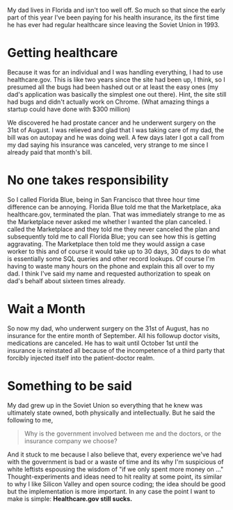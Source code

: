 My dad lives in Florida and isn't too well off. So much so that since
the early part of this year I've been paying for his health insurance,
its the first time he has ever had regular healthcare since leaving
the Soviet Union in 1993.

# Getting healthcare

Because it was for an individual and I was handling everything, I had
to use healthcare.gov. This is like two years since the site had been
up, I think, so I presumed all the bugs had been hashed out or at
least the easy ones (my dad's application was basically the simplest
one out there). Hint, the site still had bugs and didn't actually work
on Chrome. (What amazing things a startup could have done with $300
million)

We discovered he had prostate cancer and he underwent surgery on the
31st of August. I was relieved and glad that I was taking care of my
dad, the bill was on autopay and he was doing well. A few days later I
got a call from my dad saying his insurance was canceled, very strange
to me since I already paid that month's bill. 

# No one takes responsibility

So I called Florida Blue, being in San Francisco that three hour time
difference can be annoying. Florida Blue told me that the Marketplace,
aka healthcare.gov, terminated the plan. That was immediately strange
to me as the Marketplace never asked me whether I wanted the plan
canceled. I called the Marketplace and they told me they never
canceled the plan and subsequently told me to call Florida Blue; you
can see how this is getting aggravating. The Marketplace then told me
they would assign a case worker to this and of course it would take up
to 30 days, 30 days to do what is essentially some SQL queries and
other record lookups. Of course I'm having to waste many hours on the
phone and explain this all over to my dad. I think I've said my name
and requested authorization to speak on dad's behalf about sixteen
times already.

# Wait a Month

So now my dad, who underwent surgery on the 31st of August, has no
insurance for the entire month of September. All his followup doctor
visits, medications are canceled. He has to wait until October 1st
until the insurance is reinstated all because of the incompetence of a
third party that forcibly injected itself into the patient-doctor
realm.

# Something to be said

My dad grew up in the Soviet Union so everything that he knew was
ultimately state owned, both physically and intellectually. But he
said the following to me,

> Why is the government involved between me and the doctors, or the
> insurance company we choose?

And it stuck to me because I also believe that, every experience we've
had with the government is bad or a waste of time and its why I'm
suspicious of white leftists espousing the wisdom of "if we only spent
more money on <their favorite moral issue>..." Thought-experiments and
ideas need to hit reality at some point, its similar to why I like
Silicon Valley and open source coding; the idea should be good but the
implementation is more important. In any case the point I want to make
is simple: **Healthcare.gov still sucks.**
